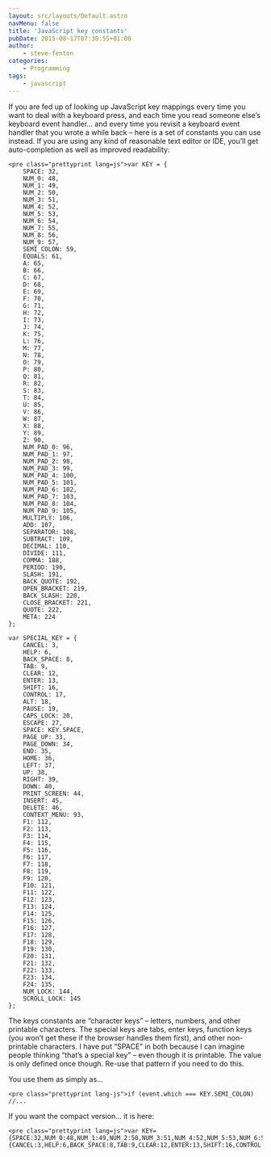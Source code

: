 ```yaml
---
layout: src/layouts/Default.astro
navMenu: false
title: 'JavaScript key constants'
pubDate: 2015-08-17T07:30:55+01:00
author:
    - steve-fenton
categories:
    - Programming
tags:
    - javascript
---
```


If you are fed up of looking up JavaScript key mappings every time you want to deal with a keyboard press, and each time you read someone else’s keyboard event handler… and every time you revisit a keyboard event handler that you wrote a while back – here is a set of constants you can use instead. If you are using any kind of reasonable text editor or IDE, you’ll get auto-completion as well as improved readability:

```
<pre class="prettyprint lang=js">var KEY = {
    SPACE: 32,
    NUM_0: 48,
    NUM_1: 49,
    NUM_2: 50,
    NUM_3: 51,
    NUM_4: 52,
    NUM_5: 53,
    NUM_6: 54,
    NUM_7: 55,
    NUM_8: 56,
    NUM_9: 57,
    SEMI_COLON: 59,
    EQUALS: 61,
    A: 65,
    B: 66,
    C: 67,
    D: 68,
    E: 69,
    F: 70,
    G: 71,
    H: 72,
    I: 73,
    J: 74,
    K: 75,
    L: 76,
    M: 77,
    N: 78,
    O: 79,
    P: 80,
    Q: 81,
    R: 82,
    S: 83,
    T: 84,
    U: 85,
    V: 86,
    W: 87,
    X: 88,
    Y: 89,
    Z: 90,
    NUM_PAD_0: 96,
    NUM_PAD_1: 97,
    NUM_PAD_2: 98,
    NUM_PAD_3: 99,
    NUM_PAD_4: 100,
    NUM_PAD_5: 101,
    NUM_PAD_6: 102,
    NUM_PAD_7: 103,
    NUM_PAD_8: 104,
    NUM_PAD_9: 105,
    MULTIPLY: 106,
    ADD: 107,
    SEPARATOR: 108,
    SUBTRACT: 109,
    DECIMAL: 110,
    DIVIDE: 111,
    COMMA: 188,
    PERIOD: 190,
    SLASH: 191,
    BACK_QUOTE: 192,
    OPEN_BRACKET: 219,
    BACK_SLASH: 220,
    CLOSE_BRACKET: 221,
    QUOTE: 222,
    META: 224
};
    
var SPECIAL_KEY = {
    CANCEL: 3,
    HELP: 6,
    BACK_SPACE: 8,
    TAB: 9,
    CLEAR: 12,
    ENTER: 13,
    SHIFT: 16,
    CONTROL: 17,
    ALT: 18,
    PAUSE: 19,
    CAPS_LOCK: 20,
    ESCAPE: 27,
    SPACE: KEY.SPACE,
    PAGE_UP: 33,
    PAGE_DOWN: 34,
    END: 35,
    HOME: 36,
    LEFT: 37,
    UP: 38,
    RIGHT: 39,
    DOWN: 40,
    PRINT_SCREEN: 44,
    INSERT: 45,
    DELETE: 46,
    CONTEXT_MENU: 93,
    F1: 112,
    F2: 113,
    F3: 114,
    F4: 115,
    F5: 116,
    F6: 117,
    F7: 118,
    F8: 119,
    F9: 120,
    F10: 121,
    F11: 122,
    F12: 123,
    F13: 124,
    F14: 125,
    F15: 126,
    F16: 127,
    F17: 128,
    F18: 129,
    F19: 130,
    F20: 131,
    F21: 132,
    F22: 133,
    F23: 134,
    F24: 135,
    NUM_LOCK: 144,
    SCROLL_LOCK: 145
};
```
The keys constants are “character keys” – letters, numbers, and other printable characters. The special keys are tabs, enter keys, function keys (you won’t get these if the browser handles them first), and other non-printable characters. I have put “SPACE” in both because I can imagine people thinking “that’s a special key” – even though it is printable. The value is only defined once though. Re-use that pattern if you need to do this.

You use them as simply as…

```
<pre class="prettyprint lang-js">if (event.which === KEY.SEMI_COLON) //...
```
If you want the compact version… it is here:

```
<pre class="prettyprint lang=js">var KEY={SPACE:32,NUM_0:48,NUM_1:49,NUM_2:50,NUM_3:51,NUM_4:52,NUM_5:53,NUM_6:54,NUM_7:55,NUM_8:56,NUM_9:57,SEMI_COLON:59,EQUALS:61,A:65,B:66,C:67,D:68,E:69,F:70,G:71,H:72,I:73,J:74,K:75,L:76,M:77,N:78,O:79,P:80,Q:81,R:82,S:83,T:84,U:85,V:86,W:87,X:88,Y:89,Z:90,NUM_PAD_0:96,NUM_PAD_1:97,NUM_PAD_2:98,NUM_PAD_3:99,NUM_PAD_4:100,NUM_PAD_5:101,NUM_PAD_6:102,NUM_PAD_7:103,NUM_PAD_8:104,NUM_PAD_9:105,MULTIPLY:106,ADD:107,SEPARATOR:108,SUBTRACT:109,DECIMAL:110,DIVIDE:111,COMMA:188,PERIOD:190,SLASH:191,BACK_QUOTE:192,OPEN_BRACKET:219,BACK_SLASH:220,CLOSE_BRACKET:221,QUOTE:222,META:224},SPECIAL_KEY={CANCEL:3,HELP:6,BACK_SPACE:8,TAB:9,CLEAR:12,ENTER:13,SHIFT:16,CONTROL:17,ALT:18,PAUSE:19,CAPS_LOCK:20,ESCAPE:27,SPACE:KEY.SPACE,PAGE_UP:33,PAGE_DOWN:34,END:35,HOME:36,LEFT:37,UP:38,RIGHT:39,DOWN:40,PRINT_SCREEN:44,INSERT:45,DELETE:46,CONTEXT_MENU:93,F1:112,F2:113,F3:114,F4:115,F5:116,F6:117,F7:118,F8:119,F9:120,F10:121,F11:122,F12:123,F13:124,F14:125,F15:126,F16:127,F17:128,F18:129,F19:130,F20:131,F21:132,F22:133,F23:134,F24:135,NUM_LOCK:144,SCROLL_LOCK:145};
```